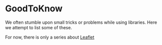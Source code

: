 # GoodToKnow
We often stumble upon small tricks or problems while using libraries. Here we attempt to list some of these.


For now, there is only a series about [Leaflet](http://leafletjs.com/ 'leaflet.js')
